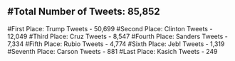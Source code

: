 #Total Number of Tweets: 85,852 
---
#First Place: Trump Tweets - 50,699
#Second Place: Clinton Tweets - 12,049
#Third Place: Cruz Tweets - 8,547
#Fourth Place: Sanders Tweets - 7,334
#Fifth Place: Rubio Tweets - 4,774
#Sixth Place: Jeb! Tweets - 1,319
#Seventh Place: Carson Tweets - 881
#Last Place: Kasich Tweets - 249
